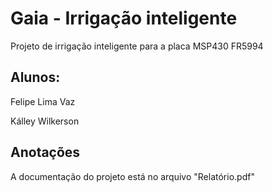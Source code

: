 # Gaia - Irrigação inteligente
Projeto de irrigação inteligente para a placa MSP430 FR5994

## Alunos:
Felipe Lima Vaz

Kálley Wilkerson

## Anotações
A documentação do projeto está no arquivo "Relatório.pdf"
